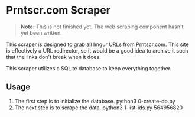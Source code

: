 Prntscr.com Scraper
===================

> **Note:** This is not finished yet. The web scraping component hasn't yet been written.

This scraper is designed to grab all Imgur URLs from Prntscr.com. This site is effectively a URL redirector, so it would be a good idea to archive it such that the links don't break when it does.

This scraper utilizes a SQLite database to keep everything together.

## Usage

1. The first step is to initialize the database.
        python3 0-create-db.py
2. The next step is to scrape the data.
        python3 1-list-ids.py 564956820